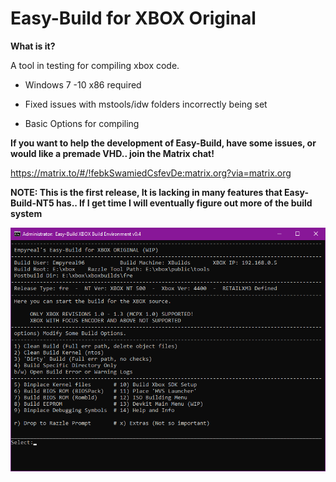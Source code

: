 # Easy-Build for XBOX Original



**What is it?**

A tool in testing for compiling xbox code.

- Windows 7 -10 x86 required

- Fixed issues with mstools/idw folders incorrectly being set

- Basic Options for compiling

  
**If you want to help the development of Easy-Build, have some issues, or would like a premade VHD..  join the Matrix chat!**

  https://matrix.to/#/!febkSwamiedCsfevDe:matrix.org?via=matrix.org
  
  **NOTE: This is the first release, It is lacking in many features that Easy-Build-NT5 has.. If I get time I will eventually figure out more of the build system**
  
  ![Menu](https://github.com/Empyreal96/easy-build-xbox/raw/main/menu.png)
